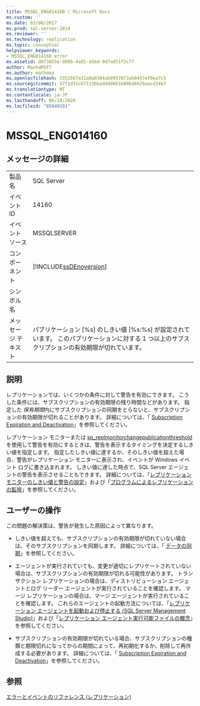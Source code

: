 ```yaml
---
title: MSSQL_ENG014160 | Microsoft Docs
ms.custom: ''
ms.date: 03/08/2017
ms.prod: sql-server-2014
ms.reviewer: ''
ms.technology: replication
ms.topic: conceptual
helpviewer_keywords:
- MSSQL_ENG014160 error
ms.assetid: d0f3855e-d095-4a81-a5bd-9d7ad51f2c77
author: MashaMSFT
ms.author: mathoma
ms.openlocfilehash: 3351567a31a0a0384ab8957073ab0457ef0ea7c5
ms.sourcegitcommit: 57f1d15c67113bbadd40861b886d6929aacd3467
ms.translationtype: MT
ms.contentlocale: ja-JP
ms.lasthandoff: 06/18/2020
ms.locfileid: "85049191"
---
```

# <a name="mssql_eng014160"></a>MSSQL_ENG014160
    
## <a name="message-details"></a>メッセージの詳細  
  
|||  
|-|-|  
|製品名|SQL Server|  
|イベント ID|14160|  
|イベント ソース|MSSQLSERVER|  
|コンポーネント|[!INCLUDE[ssDEnoversion](../../includes/ssdenoversion-md.md)]|  
|シンボル名||  
|メッセージ テキスト|パブリケーション [%s] のしきい値 [%s:%s] が設定されています。 このパブリケーションに対する 1 つ以上のサブスクリプションの有効期限が切れています。|  
  
## <a name="explanation"></a>説明  
 レプリケーションでは、いくつかの条件に対して警告を有効にできます。 こうした条件には、サブスクリプションの有効期限の残り時間などがあります。 指定した *保有期間*内にサブスクリプションの同期をとらないと、サブスクリプションの有効期限が切れることがあります。 詳細については、「 [Subscription Expiration and Deactivation](subscription-expiration-and-deactivation.md)」を参照してください。  
  
 レプリケーション モニターまたは [sp_replmonitorchangepublicationthreshold](/sql/relational-databases/system-stored-procedures/sp-replmonitorchangepublicationthreshold-transact-sql)を使用して警告を有効にするときは、警告を表示するタイミングを決定するしきい値を指定します。 指定したしきい値に達するか、そのしきい値を超えた場合、警告がレプリケーション モニターに表示され、イベントが Windows イベント ログに書き込まれます。 しきい値に達した時点で、SQL Server エージェントの警告を表示させることもできます。 詳細については、「[レプリケーション モニターのしきい値と警告の設定](monitor/set-thresholds-and-warnings-in-replication-monitor.md)」および「[プログラムによるレプリケーションの監視](monitoring-replication.md)」を参照してください。  
  
## <a name="user-action"></a>ユーザーの操作  
 この問題の解決策は、警告が発生した原因によって異なります。  
  
-   しきい値を超えても、サブスクリプションの有効期限が切れていない場合は、そのサブスクリプションを同期します。 詳細については、「 [データの同期](synchronize-data.md)」を参照してください。  
  
-   エージェントが実行されていても、変更が適切にレプリケートされていない場合は、サブスクリプションの有効期限が切れる可能性があります。 トランザクション レプリケーションの場合は、ディストリビューション エージェントとログ リーダー エージェントが実行されていることを確認します。 マージ レプリケーションの場合は、マージ エージェントが実行されていることを確認します。 これらのエージェントの起動方法については、「[レプリケーション エージェントを起動および停止する &#40;SQL Server Management Studio&#41;](agents/start-and-stop-a-replication-agent-sql-server-management-studio.md)」および「[レプリケーション エージェント実行可能ファイルの概念](concepts/replication-agent-executables-concepts.md)」を参照してください。  
  
-   サブスクリプションの有効期限が切れている場合、サブスクリプションの種類と期限切れになってからの期間によって、再初期化するか、削除して再作成する必要があります。 詳細については、「 [Subscription Expiration and Deactivation](subscription-expiration-and-deactivation.md)」を参照してください。  
  
## <a name="see-also"></a>参照  
 [エラーとイベントのリファレンス &#40;レプリケーション&#41;](errors-and-events-reference-replication.md)  
  
  
